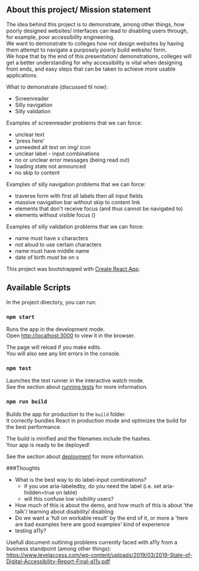 ## About this project/ Mission statement
The idea behind this project is to demonstrate, among other things, how poorly designed websites/ interfaces can lead to disabling users through, for example, poor accessibility engineering.<br>
We want to demonstrate to colleges how not design websites by having them attempt to navigate a purposely poorly build website/ form.<br>
We hope that by the end of this presentation/ demonstrations, colleges will get a better understanding for why accessibility is vital when designing front ends, and easy steps that can be taken to achieve more usable applications.<br> 

What to demonstrate (discussed til now):
- Screenreader
- Silly navigation
- Silly validation

Examples of screenreader problems that we can force:
- unclear text
- 'press here'
- unneeded alt text on img/ icon
- unclear label - input combinations
- no or unclear error messages (being read out)
- loading state not announced
- no skip to content

Examples of silly navigation problems that we can force:
- traverse form with first all labels then all input fields
- massive navigation bar without skip to content link
- elements that don't receive focus (and thus cannot be navigated to)
- elements without visible focus ()

Examples of silly validation problems that we can force:
- name must have x characters
- not aloud to use certain characters
- name must have middle name
- date of birth must be on x

This project was bootstrapped with [Create React App](https://github.com/facebook/create-react-app).

## Available Scripts

In the project directory, you can run:

### `npm start`

Runs the app in the development mode.<br>
Open [http://localhost:3000](http://localhost:3000) to view it in the browser.

The page will reload if you make edits.<br>
You will also see any lint errors in the console.

### `npm test`

Launches the test runner in the interactive watch mode.<br>
See the section about [running tests](https://facebook.github.io/create-react-app/docs/running-tests) for more information.

### `npm run build`

Builds the app for production to the `build` folder.<br>
It correctly bundles React in production mode and optimizes the build for the best performance.

The build is minified and the filenames include the hashes.<br>
Your app is ready to be deployed!

See the section about [deployment](https://facebook.github.io/create-react-app/docs/deployment) for more information.

###Thoughts
- What is the best way to do label-input combinations?
    - if you use aria-labeledby, do you need the label (i.e. set aria-hidden=true on lable)
    - will this confuse low visibility users?
- How much of this is about the demo, and how much of this is about 'the talk'/ learning about disability/ disabling
- Do we want a 'full on workable result' by the end of it, or more a 'here are bad examples here are good examples' kind of experience
- testing a11y?


Usefull document outlining problems currently faced with a11y from a business standpoint (among other things):
https://www.levelaccess.com/wp-content/uploads/2019/03/2019-State-of-Digital-Accessibility-Report-Final-a11y.pdf

